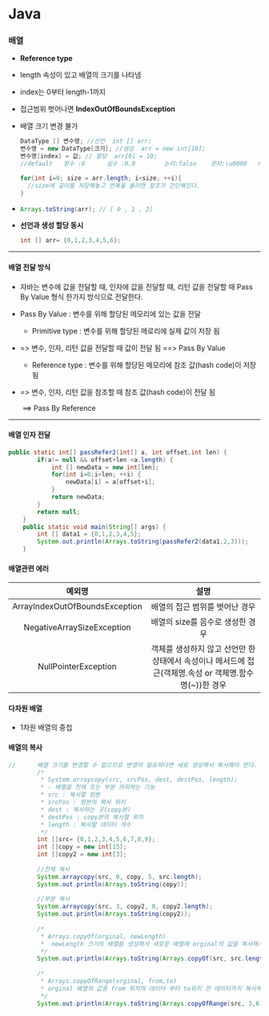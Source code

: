 # Java

### 배열

- **Reference type**

- length 속성이 있고 배열의 크기를 나타냄

- index는 0부터 length-1까지

- 접근범위 벗어나면 **IndexOutOfBoundsException**

- 배열 크기 변경 불가

  ```java
  DataType [] 변수명; //선언  int [] arr;
  변수명 = new DataType[크기]; //생성  arr = new int[10];
  변수명[index] = 값; // 할당  arr[0] = 10;
  //default   정수 :0 	 실수 :0.0		논리:false	문자:\u0000	reference:null
  ```

  ```java
  for(int i=0; size = arr.length; i<size; ++i){
  	//size에 길이를 저장해놓고 반복을 돌리면 참조가 간단해진다.
  }
  ```

* ```java
  Arrays.toString(arr); // [ 0 , 1 , 2]
  ```

* **선언과 생성 할당 동시**

  ```java
  int [] arr= {0,1,2,3,4,5,6};
  ```

---

#### 배열 전달 방식

 * 자바는 변수에 값을 전달할 때, 인자에 값을 전달할 때, 리턴 값을 전달할 때 Pass By Value 형식 한가지 방식으로 전달한다.

 * Pass By Value : 변수를 위해 할당된 메모리에 있는 값을 전달

   * Primitive type : 변수를 위해 할당된 메로리에 실제 값이 저장 됨

 * => 변수, 인자, 리턴 값을 전달할 때 값이 전달 됨 ==> Pass By Value

   * Reference type : 변수를 위해 할당된 메모리에 참조 값(hash code)이 저장됨

 * => 변수, 인자, 리턴 값을 참조할 때 참조 값(hash code)이 전달 됨 

   ​      ==> Pass By Reference

---

#### 배열 인자 전달

```java
public static int[] passRefer2(int[] a, int offset,int len) {
		if(a!= null && offset+len <a.length) {
			int [] newData = new int[len];
			for(int i=0;i<len; ++i) {
				newData[i] = a[offset+i];
			}
			return newData;
		}
		return null;
	}
	public static void main(String[] args) {
		int [] data1 = {0,1,2,3,4,5};
		System.out.println(Arrays.toString(passRefer2(data1,2,3)));
    }
```



#### 배열관련 에러

|             예외명             |                             설명                             |
| :----------------------------: | :----------------------------------------------------------: |
| ArrayIndexOutOfBoundsException |                배열의 접근 범위를 벗어난 경우                |
|   NegativeArraySizeException   |               배열의 size를 음수로 생성한 경우               |
|      NullPointerException      | 객체를 생성하지 않고 선언만 한 상태에서 속성이나 메서드에 접근(객체명.속성 or 객체명.함수명(~))한 경우 |



#### 다차원 배열

* 1차원 배열의 중첩

#### 배열의 복사

```java
//		배열 크기를 변경할 수 없으므로 변경이 필요하다면 새로 생성해서 복사해야 한다.
		/*
		 * System.arraycopy(src, srcPos, dest, destPos, length);
		 * - 배열을 전체 또는 부분 카피하는 기능
		 * src : 복사할 원본
		 * srcPos : 원본의 복사 위치
		 * dest : 복사하는 곳(copy본)
		 * destPos : copy본의 복사할 위치
		 * length : 복사할 데이터 개수
		 */
		int []src= {0,1,2,3,4,5,6,7,8,9};
		int []copy = new int[15];
		int []copy2 = new int[3];
		
		//전체 복사
		System.arraycopy(src, 0, copy, 5, src.length);
		System.out.println(Arrays.toString(copy));
		
		//부분 복사
		System.arraycopy(src, 3, copy2, 0, copy2.length);
		System.out.println(Arrays.toString(copy2));
		
		/*
		 * Arrays.copyOf(orginal, newLength)
		 *  newLength 크기의 배열을 생성해서 새로운 배열에 orginal의 값을 복사해서 			리턴
		 */
		System.out.println(Arrays.toString(Arrays.copyOf(src, src.length+7)));
		
		/*
		 * Arrays.copyOfRange(orginal, from,to)
		 * orginal 배열의 값중 from 위치의 데이터 부터 to위치 전 데이터까지 복사해			서 리턴
		 */
		System.out.println(Arrays.toString(Arrays.copyOfRange(src, 3,6)));
```

